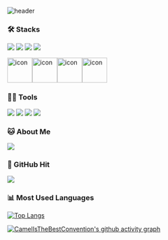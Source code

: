 ![header](https://capsule-render.vercel.app/api?type=waving&color=auto&fontSize=25&height=200&text=안녕하세요%20프론트엔드%20개발자%20문성준입니다&animation=twinkling)

### 🛠️ Stacks

<img src="https://img.shields.io/badge/HTML-E34F26?logo=HTML5&logoColor=white"> <img src="https://img.shields.io/badge/CSS-1572B6?logo=CSS3"> <img src="https://img.shields.io/badge/Spring-6DB33F?logo=Spring&logoColor=white"> <img src="https://img.shields.io/badge/Oracle-F80000?logo=Oracle&logoColor=white">

<div style="display: flex; align-items: flex-start;"><img src="https://techstack-generator.vercel.app/js-icon.svg" alt="icon" width="57" height="57" /> <img src="https://techstack-generator.vercel.app/react-icon.svg" alt="icon" width="57" height="57" /> <img src="https://techstack-generator.vercel.app/java-icon.svg" alt="icon" width="57" height="57" /> <img src="https://techstack-generator.vercel.app/mysql-icon.svg" alt="icon" width="57" height="57" /></div>


### 💪🏼 Tools 

 <img src="https://img.shields.io/badge/Visual Studio Code-007ACC?style=flat-square&logo=Visual Studio Code&logoColor=white"/> <img src="https://img.shields.io/badge/GitHub-181717?style=flat-square&logo=GitHub&logoColor=white"/> <img src="https://img.shields.io/badge/Eclipse IDE-2C2255?style=flat-square&logo=Eclipse IDE&logoColor=white"/> <img src="https://img.shields.io/badge/IntelliJ IDEA-000000?style=flat-square&logo=IntelliJ IDEA&logoColor=white"/> 


### 🐱 About Me

<a href="https://moonmisae-cdpt.tistory.com/"><img src="https://img.shields.io/badge/Notion-000000?style=flat-square&logo=Notion&logoColor=white"><a/>
  
### 👋 GitHub Hit
<a href="https://github.com/CamelIsTheBestConvention"><img src="https://hits.seeyoufarm.com/api/count/incr/badge.svg?url=https%3A%2F%2Fgithub.com%2FCamelIsTheBestConvention&count_bg=%23000000&title_bg=%23000000&icon=github.svg&icon_color=%23E7E7E7&title=GitHub&edge_flat=false"/></a>
  
### 📊 Most Used Languages
[![Top Langs](https://github-readme-stats.vercel.app/api/top-langs/?username=CamelIsTheBestConvention&layout=compact)](https://github.com/anuraghazra/github-readme-stats)
  
[![CamelIsTheBestConvention's github activity graph](https://github-readme-activity-graph.cyclic.app/graph?username=CamelIsTheBestConvention)](https://github.com/ashutosh00710/github-readme-activity-graph)
